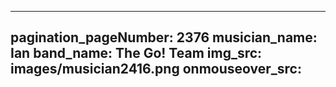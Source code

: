 ------
pagination_pageNumber: 2376
musician_name: Ian
band_name: The Go! Team
img_src: images/musician2416.png
onmouseover_src: 
------